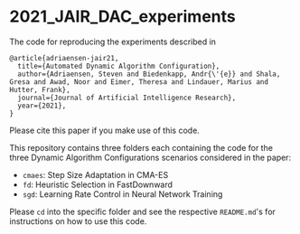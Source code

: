 # 2021_JAIR_DAC_experiments

The code for reproducing the experiments described in 
```
@article{adriaensen-jair21,
  title={Automated Dynamic Algorithm Configuration},
  author={Adriaensen, Steven and Biedenkapp, Andr{\'{e}} and Shala, Gresa and Awad, Noor and Eimer, Theresa and Lindauer, Marius and Hutter, Frank},
  journal={Journal of Artificial Intelligence Research},
  year={2021},
}
```
Please cite this paper if you make use of this code.


This repository contains three folders each containing the code for the three Dynamic Algorithm Configurations scenarios considered in the paper:
* ```cmaes```: Step Size Adaptation in CMA-ES
* ```fd```: Heuristic Selection in FastDownward
* ```sgd```: Learning Rate Control in Neural Network Training


Please ```cd``` into the specific folder and see the respective ```README.md```'s for instructions on how to use this code.
